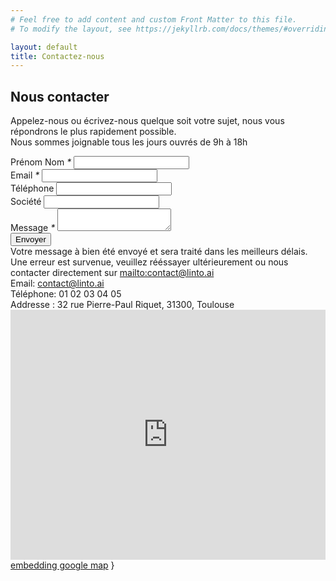 ```yaml
---
# Feel free to add content and custom Front Matter to this file.
# To modify the layout, see https://jekyllrb.com/docs/themes/#overriding-theme-defaults

layout: default
title: Contactez-nous
---
```

<script src="https://cdn.jsdelivr.net/npm/axios@1.1.3/dist/axios.min.js"></script>
<div id="body" class="flex col">
  <section>
    <div class="container">
      <h1 class="big-title centered green">Nous contacter</h1>
      <p class="thin text-centered">Appelez-nous ou écrivez-nous quelque soit votre sujet, nous vous répondrons le plus rapidement possible.<br/>
        Nous sommes joignable tous les jours ouvrés de 9h à 18h</p>
      <div class="flex row">
        <div class="flex col flex1 padding-20">
          <div class="form-field flex col">
            <span class="label">Prénom Nom <i>*</i></span>
            <input type="text" id="contact-name">
            <span class="error-field" id="contact-name-error"></span>
          </div>
          <div class="form-field flex col">
            <span class="label">Email <i>*</i></span>
            <input type="text" id="contact-email">
            <span class="error-field" id="contact-email-error"></span>
          </div>
          <div class="form-field flex col">
            <span class="label">Téléphone</span>
            <input type="text" id="contact-phone">
            <span class="error-field" id="contact-phone-error"></span>
          </div>
          <div class="form-field flex col">
            <span class="label">Société</span>
            <input type="text" id="contact-society">
            <span class="error-field" id="contact-society-error"></span>
          </div>
          <div class="form-field flex col">
            <span class="label">Message <i>*</i></span>
            <textarea id="contact-msg"></textarea>
            <span class="error-field" id="contact-msg-error"></span>
          </div>
          <div class="flex row form-field justify-center">
            <button class="btn-cta blue" id="contact-form-send">Envoyer</button>
          </div>
          <div class="contact-notif success hidden" id="contact-success">
            Votre message à bien été envoyé et sera traité dans les meilleurs délais.
          </div>  
          <div class="contact-notif error hidden" id="contact-error">
            Une erreur est survenue, veuillez rééssayer ultérieurement ou nous contacter directement sur <a href="mailto:contact@linto.ai" target="_blank">mailto:contact@linto.ai</a>
          </div>
        </div>
        <div class="flex col flex1 padding-20">
          <div class="flex row contact-item align-center">
            <span class="icon mail"></span>
            <span class="info">Email: <a href="mailto:contact@linto.ai" target="_blank">contact@linto.ai</a></span>
          </div>
          <div class="flex row contact-item align-center">
            <span class="icon phone"></span>
            <span class="info">Téléphone: 01 02 03 04 05</span>
          </div>
          <div class="flex row contact-item align-center">
            <span class="icon map"></span>
            <span class="info">Addresse : 32 rue Pierre-Paul Riquet, 31300, Toulouse</span>
          </div>
          <div class="mapouter">
            <div class="gmap_canvas">
              <iframe width="100%" height="400" id="gmap_canvas" src="https://maps.google.com/maps?q=32%20Rue%20Pierre-Paul%20Riquet,%2031000%20Toulouse&t=&z=17&ie=UTF8&iwloc=&output=embed" frameborder="0" scrolling="no" marginheight="0" marginwidth="0"></iframe><a href="https://123movies-to.org"></a><br><a href="https://www.embedgooglemap.net">embedding google map</a>
              }</style>
            </div>
          </div>
        </div>
      </div>
    </div>
  </section>
</div>

<script type="text/javascript" src="/assets/js/contact.js"></script>